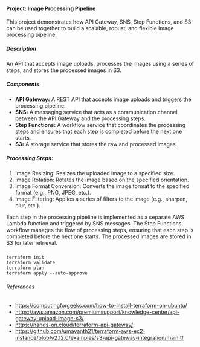 #### Project: Image Processing Pipeline
This project demonstrates how API Gateway, SNS, Step Functions, and S3 can be used together to build a scalable, robust, and flexible image processing pipeline.

##### Description 
An API that accepts image uploads, processes the images using a series of steps, and stores the processed images in S3.

##### Components

- **API Gateway:** A REST API that accepts image uploads and triggers the processing pipeline.
- **SNS:** A messaging service that acts as a communication channel between the API Gateway and the processing steps.
- **Step Functions:** A workflow service that coordinates the processing steps and ensures that each step is completed before the next one starts.
- **S3:** A storage service that stores the raw and processed images.

##### Processing Steps:
1. Image Resizing: Resizes the uploaded image to a specified size.
2. Image Rotation: Rotates the image based on the specified orientation.
3. Image Format Conversion: Converts the image format to the specified format (e.g., PNG, JPEG, etc.).
4. Image Filtering: Applies a series of filters to the image (e.g., sharpen, blur, etc.).

Each step in the processing pipeline is implemented as a separate AWS Lambda function and triggered by SNS messages. 
The Step Functions workflow manages the flow of processing steps, ensuring that each step is completed before the next one starts. 
The processed images are stored in S3 for later retrieval.


##### 
```shell
terraform init
terraform validate
terraform plan
terraform apply --auto-approve
```


###### References
- https://computingforgeeks.com/how-to-install-terraform-on-ubuntu/
- https://aws.amazon.com/premiumsupport/knowledge-center/api-gateway-upload-image-s3/
- https://hands-on.cloud/terraform-api-gateway/
- https://github.com/umavanth21/terraform-aws-ec2-instance/blob/v2.12.0/examples/s3-api-gateway-integration/main.tf





